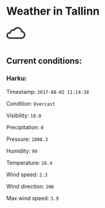 # Weather in Tallinn 

<img src= 'images/cloud.png' width= '50' /> 

## Current conditions: 

### Harku: 

Timestamp: ``` 2017-08-02 11:14:38 ``` 

Condition: ``` Overcast ``` 

Visibility: ``` 10.0 ``` 

Precipitation: ``` 0 ``` 

Pressure: ``` 1008.3 ``` 

Humidity: ``` 99 ``` 

Temperature: ``` 16.4 ``` 

Wind speed: ``` 2.3 ``` 

Wind direction: ``` 206 ``` 

Max wind speed: ``` 3.9 ``` 

